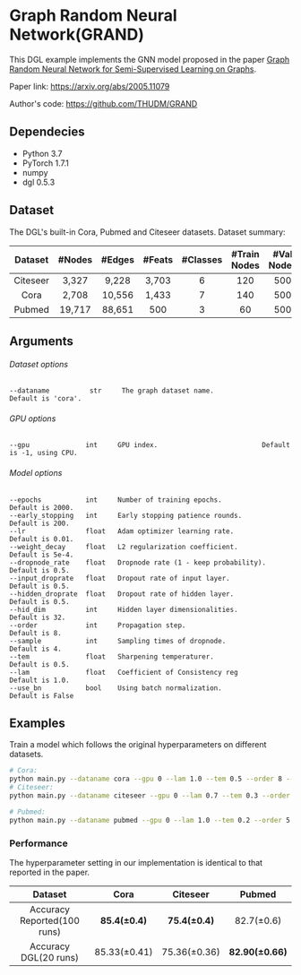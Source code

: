 # Graph Random Neural Network(GRAND)

This DGL example implements the GNN model proposed in the paper [Graph Random Neural Network for Semi-Supervised Learning on Graphs]( https://arxiv.org/abs/2005.11079).

Paper link: https://arxiv.org/abs/2005.11079

Author's code: https://github.com/THUDM/GRAND

## Dependecies
- Python 3.7
- PyTorch 1.7.1
- numpy
- dgl 0.5.3

## Dataset

The DGL's built-in Cora, Pubmed and Citeseer datasets. Dataset summary:

| Dataset | #Nodes | #Edges | #Feats | #Classes | #Train Nodes | #Val Nodes | #Test Nodes |
| :-: | :-: | :-: | :-: | :-: | :-: | :-: | :-: |
| Citeseer | 3,327 | 9,228 | 3,703 | 6 | 120 | 500 | 1000 |
| Cora | 2,708 | 10,556 | 1,433 | 7 | 140 | 500 | 1000 |
| Pubmed | 19,717 | 88,651 | 500 | 3 | 60 | 500 | 1000 |

## Arguments

###### Dataset options
```
--dataname          str     The graph dataset name.             Default is 'cora'.
```

###### GPU options
```
--gpu              int     GPU index.                          Default is -1, using CPU.
```

###### Model options
```
--epochs           int     Number of training epochs.             Default is 2000.
--early_stopping   int     Early stopping patience rounds.        Default is 200.
--lr               float   Adam optimizer learning rate.          Default is 0.01.
--weight_decay     float   L2 regularization coefficient.         Default is 5e-4.
--dropnode_rate    float   Dropnode rate (1 - keep probability).  Default is 0.5.
--input_droprate   float   Dropout rate of input layer.           Default is 0.5.
--hidden_droprate  float   Dropout rate of hidden layer.          Default is 0.5.
--hid_dim          int     Hidden layer dimensionalities.         Default is 32.
--order            int     Propagation step.                      Default is 8.
--sample           int     Sampling times of dropnode.            Default is 4.
--tem              float   Sharpening temperaturer.               Default is 0.5.
--lam              float   Coefficient of Consistency reg         Default is 1.0.
--use_bn           bool    Using batch normalization.             Default is False
```

## Examples

Train a model which follows the original hyperparameters on different datasets.
```bash
# Cora:
python main.py --dataname cora --gpu 0 --lam 1.0 --tem 0.5 --order 8 --sample 4 --input_droprate 0.5 --hidden_droprate 0.5 --dropnode_rate 0.5 --hid_dim 32 --early_stopping 100 --lr 1e-2  --epochs 2000
# Citeseer:
python main.py --dataname citeseer --gpu 0 --lam 0.7 --tem 0.3 --order 2 --sample 2 --input_droprate 0.0 --hidden_droprate 0.2 --dropnode_rate 0.5 --hid_dim 32 --early_stopping 100 --lr 1e-2  --epochs 2000

# Pubmed:
python main.py --dataname pubmed --gpu 0 --lam 1.0 --tem 0.2 --order 5 --sample 4 --input_droprate 0.6 --hidden_droprate 0.8 --dropnode_rate 0.5 --hid_dim 32 --early_stopping 200 --lr 0.2 --epochs 2000 --use_bn
```

### Performance

The hyperparameter setting in our implementation is identical to that reported in the paper.

| Dataset | Cora | Citeseer | Pubmed |
| :-: | :-: | :-: | :-: |
| Accuracy Reported(100 runs) | **85.4(±0.4)** | **75.4(±0.4)** | 82.7(±0.6) |
| Accuracy DGL(20 runs) | 85.33(±0.41) | 75.36(±0.36) | **82.90(±0.66)** |



